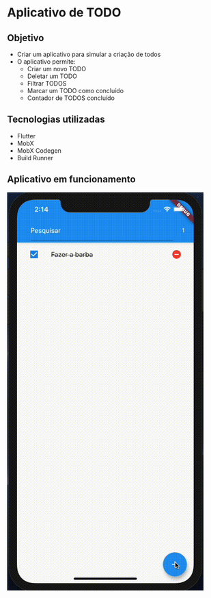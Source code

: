 # Aplicativo de TODO

## Objetivo
  - Criar um aplicativo para simular a criação de todos
  - O aplicativo permite:
    - Criar um novo TODO
    - Deletar um TODO
    - Filtrar TODOS
    - Marcar um TODO como concluído
    - Contador de TODOS concluído
  
## Tecnologias utilizadas
  - Flutter
  - MobX
  - MobX Codegen
  - Build Runner

  ## Aplicativo em funcionamento

  ![](assets/todo_mobx.gif)
